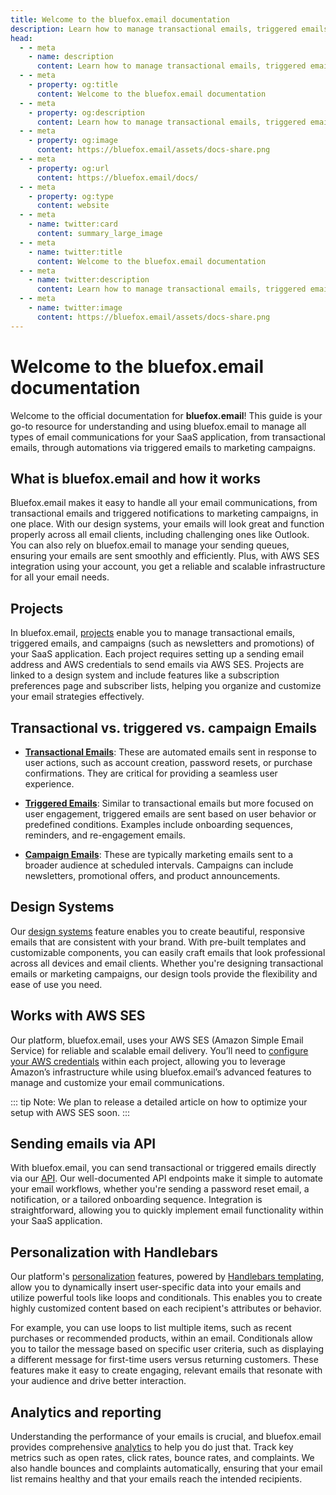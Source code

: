 ```yaml
---
title: Welcome to the bluefox.email documentation
description: Learn how to manage transactional emails, triggered emails, and marketing campaigns for your SaaS application using AWS SES and bluefox.email's advanced tools.
head:
  - - meta
    - name: description
      content: Learn how to manage transactional emails, triggered emails, and marketing campaigns for your SaaS application using AWS SES and bluefox.email's advanced tools.
  - - meta
    - property: og:title
      content: Welcome to the bluefox.email documentation
  - - meta
    - property: og:description
      content: Learn how to manage transactional emails, triggered emails, and marketing campaigns for your SaaS application using AWS SES and bluefox.email's advanced tools.
  - - meta
    - property: og:image
      content: https://bluefox.email/assets/docs-share.png
  - - meta
    - property: og:url
      content: https://bluefox.email/docs/
  - - meta
    - property: og:type
      content: website
  - - meta
    - name: twitter:card
      content: summary_large_image
  - - meta
    - name: twitter:title
      content: Welcome to the bluefox.email documentation
  - - meta
    - name: twitter:description
      content: Learn how to manage transactional emails, triggered emails, and marketing campaigns for your SaaS application using AWS SES and bluefox.email's advanced tools.
  - - meta
    - name: twitter:image
      content: https://bluefox.email/assets/docs-share.png
---
```



# Welcome to the bluefox.email documentation

Welcome to the official documentation for **bluefox.email**! This guide is your go-to resource for understanding and using bluefox.email to manage all types of email communications for your SaaS application, from transactional emails, through automations via triggered emails to marketing campaigns.

## What is bluefox.email and how it works

Bluefox.email makes it easy to handle all your email communications, from transactional emails and triggered notifications to marketing campaigns, in one place. With our design systems, your emails will look great and function properly across all email clients, including challenging ones like Outlook. You can also rely on bluefox.email to manage your sending queues, ensuring your emails are sent smoothly and efficiently. Plus, with AWS SES integration using your account, you get a reliable and scalable infrastructure for all your email needs.

## Projects

In bluefox.email, [projects](./projects/) enable you to manage transactional emails, triggered emails, and campaigns (such as newsletters and promotions) of your SaaS application. Each project requires setting up a sending email address and AWS credentials to send emails via AWS SES. Projects are linked to a design system and include features like a subscription preferences page and subscriber lists, helping you organize and customize your email strategies effectively.

## Transactional vs. triggered vs. campaign Emails

- **[Transactional Emails](./projects/transactional-emails)**: These are automated emails sent in response to user actions, such as account creation, password resets, or purchase confirmations. They are critical for providing a seamless user experience.

- **[Triggered Emails](./projects/triggered-emails)**: Similar to transactional emails but more focused on user engagement, triggered emails are sent based on user behavior or predefined conditions. Examples include onboarding sequences, reminders, and re-engagement emails.

- **[Campaign Emails](./projects/campaigns)**: These are typically marketing emails sent to a broader audience at scheduled intervals. Campaigns can include newsletters, promotional offers, and product announcements.



## Design Systems

Our [design systems](./design-systems/) feature enables you to create beautiful, responsive emails that are consistent with your brand. With pre-built templates and customizable components, you can easily craft emails that look professional across all devices and email clients. Whether you're designing transactional emails or marketing campaigns, our design tools provide the flexibility and ease of use you need.

## Works with AWS SES

Our platform, bluefox.email, uses your AWS SES (Amazon Simple Email Service) for reliable and scalable email delivery. You’ll need to [configure your AWS credentials](/docs/projects/settings.html#aws-credentials) within each project, allowing you to leverage Amazon’s infrastructure while using bluefox.email’s advanced features to manage and customize your email communications.

::: tip Note:
We plan to release a detailed article on how to optimize your setup with AWS SES soon.
:::

## Sending emails via API

With bluefox.email, you can send transactional or triggered emails directly via our [API](./api/). Our well-documented API endpoints make it simple to automate your email workflows, whether you're sending a password reset email, a notification, or a tailored onboarding sequence. Integration is straightforward, allowing you to quickly implement email functionality within your SaaS application.

## Personalization with Handlebars
Our platform's [personalization](./personalization) features, powered by [Handlebars templating](https://handlebarsjs.com/), allow you to dynamically insert user-specific data into your emails and utilize powerful tools like loops and conditionals. This enables you to create highly customized content based on each recipient's attributes or behavior.

For example, you can use loops to list multiple items, such as recent purchases or recommended products, within an email. Conditionals allow you to tailor the message based on specific user criteria, such as displaying a different message for first-time users versus returning customers. These features make it easy to create engaging, relevant emails that resonate with your audience and drive better interaction.

## Analytics and reporting

Understanding the performance of your emails is crucial, and bluefox.email provides comprehensive [analytics](/docs/analytics) to help you do just that. Track key metrics such as open rates, click rates, bounce rates, and complaints. We also handle bounces and complaints automatically, ensuring that your email list remains healthy and that your emails reach the intended recipients.

